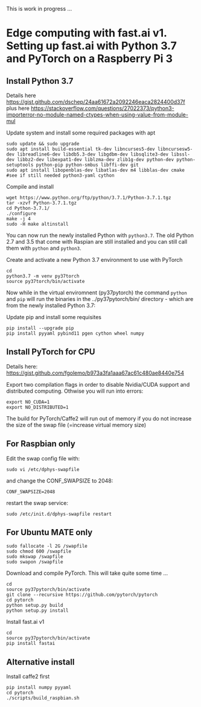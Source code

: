 This is work in progress ... 


# Edge computing with fast.ai v1. Setting up fast.ai with Python 3.7 and PyTorch on a Raspberry Pi 3


## Install Python 3.7 
Details here https://gist.github.com/dschep/24aa61672a2092246eaca2824400d37f plus here https://stackoverflow.com/questions/27022373/python3-importerror-no-module-named-ctypes-when-using-value-from-module-mul

Update system and install some required packages with apt
```
sudo update && sudo upgrade
sudo apt install build-essential tk-dev libncurses5-dev libncursesw5-dev libreadline6-dev libdb5.3-dev libgdbm-dev libsqlite3-dev libssl-dev libbz2-dev libexpat1-dev liblzma-dev zlib1g-dev python-dev python-setuptools python-pip python-smbus libffi-dev git 
sudo apt install libopenblas-dev libatlas-dev m4 libblas-dev cmake 
#see if still needed python3-yaml cython
```

Compile and install 
```
wget https://www.python.org/ftp/python/3.7.1/Python-3.7.1.tgz
tar -xzvf Python-3.7.1.tgz
cd Python-3.7.1/
./configure
make -j 4
sudo -H make altinstall
```
You can now run the newly installed Python with ```python3.7```. The old Python 2.7 and 3.5 that come with Raspian are still installed and you can still call them with ```python``` and ```python3```.

Create and activate a new Python 3.7 environment to use with PyTorch
```
cd
python3.7 -m venv py37torch
source py37torch/bin/activate
```
Now while in the virtual enviromnent (py37pytorch) the command ```python``` and ```pip``` will run the binaries in the  ../py37pytorch/bin/ directory - which are from the newly installed Python 3.7: 

Update pip and install some requisites 
```
pip install --upgrade pip
pip install pyyaml pybind11 pgen cython wheel numpy
```

## Install PyTorch for CPU

Details here: https://gist.github.com/fgolemo/b973a3fa1aaa67ac61c480ae8440e754

Export two compilation flags in order to disable Nvidia/CUDA support and distributed computing. Othwise you will run into errors:
```
export NO_CUDA=1
export NO_DISTRIBUTED=1
```
The build for PyTorch/Caffe2 will run out of memory if you do not increase the size of the swap file (=increase virtual memory size)

## For Raspbian only
Edit the swap config file with:
```
sudo vi /etc/dphys-swapfile
```
and change the CONF_SWAPSIZE to 2048:
```
CONF_SWAPSIZE=2048
``` 
restart the swap service:
```
sudo /etc/init.d/dphys-swapfile restart
```

## For Ubuntu MATE only
```
sudo fallocate -l 2G /swapfile
sudo chmod 600 /swapfile
sudo mkswap /swapfile
sudo swapon /swapfile
```

Download and compile PyTorch. This will take quite some time ...
```
cd
source py37pytorch/bin/activate
git clone --recursive https://github.com/pytorch/pytorch
cd pytorch
python setup.py build
python setup.py install
```

Install fast.ai v1
```
cd
source py37pytorch/bin/activate
pip install fastai
```


## Alternative install

Install caffe2 first
```
pip install numpy pyyaml
cd pytorch
./scripts/build_raspbian.sh
```
